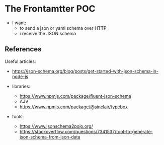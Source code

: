 # The Frontamtter POC

* I want:
  * to send a json or yaml schema over HTTP
  * i receive the JSON schema







## References

Useful articles:

* https://json-schema.org/blog/posts/get-started-with-json-schema-in-node-js

* libraries:
  * https://www.npmjs.com/package/fluent-json-schema
  * AJV
  * https://www.npmjs.com/package/@sinclair/typebox

* tools:
  * https://www.jsonschema2pojo.org/
  * https://stackoverflow.com/questions/7341537/tool-to-generate-json-schema-from-json-data